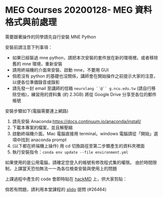 # MEG Courses 20200128- MEG 資料格式與前處理

需要跟著操作的同學請先自行安裝 MNE Python

安裝前請注意下列事項：
* 如果已經裝過 mne python，請把本次安裝的套件放在新的環境裡。或者移除舊的 mne 環境，重新安裝
* 請用終端機的介面來安裝、啟動 mne，不要用 GUI
* 倘若沒有 python 的基礎也沒關係，講師會在開始操作之前提示大家的注意，以便各位準備錄音或錄影
* 請先發一封 email 至講師的信箱 `neurolang ``@`` g.ncu.edu.tw` (請自行移除空格)，練習用的資料集 (約 2.3GB) 將從 Google Drive 分享至各位的郵件帳號

安裝步驟如下(電腦需要連上網路)  

1. 請先安裝 Anaconda:https://docs.continuum.io/anaconda/install/  
2. 下載本專案的檔案，並且解壓縮
3. 啟動終端機介面。Mac 電腦直接用 terminal。windows 電腦請從「開始」選項中找到 anaconda prompt
4. (以下都在終端機上操作) 用 cd 切換路徑至第二步驟產生的資料夾裡面
5. 執行安裝指令：`conda env update --file environment.yml`

如果使用的是公用電腦，請確定您登入的帳號有修改程式集的權限。
由於時間限制，上課當天恐怕無法一一為各位檢查安裝與使用上的問題

上課過程中產生的 code 會即時貼在 [hackMD](https://hackmd.io/@deltaphase/Bkkm0ETJ_) 上，供大家剪貼：
 
倘若有問題，請利用本堂課程的 [slido](https://app.sli.do/event/mjxrkymx) 提問 (#26464) 
